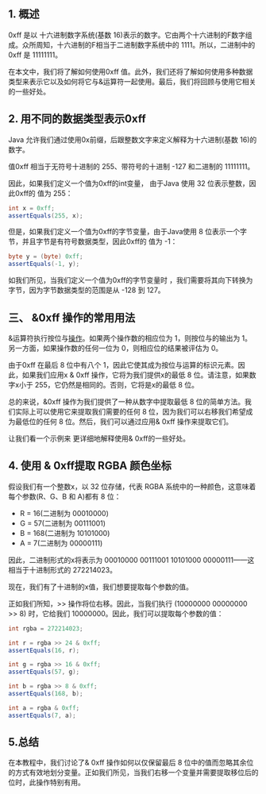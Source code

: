## 1. 概述

0xff 是以 十六进制数字系统(基数 16)表示的数字。它由两个十六进制的F数字组成。众所周知，十六进制的F相当于二进制数字系统中的 1111。所以，二进制中的0xff 是 11111111。

在本文中，我们将了解如何使用0xff 值。此外，我们还将了解如何使用多种数据类型来表示它以及如何将它与&运算符一起使用。最后，我们将回顾与使用它相关的一些好处。

## 2. 用不同的数据类型表示0xff

Java 允许我们通过使用0x前缀，后跟整数文字来定义解释为十六进制(基数 16)的数字。

值0xff 相当于无符号十进制的 255、带符号的十进制 -127 和二进制的 11111111。

因此，如果我们定义一个值为0xff的int变量， 由于Java 使用 32 位表示整数，因此0xff的 值为 255：

```java
int x = 0xff;
assertEquals(255, x);
```

但是，如果我们定义一个值为0xff的字节变量，由于Java使用 8 位表示一个字节，并且字节是有符号数据类型，因此0xff的 值为 -1：

```java
byte y = (byte) 0xff;
assertEquals(-1, y);
```

如我们所见，当我们定义一个值为0xff的字节变量时 ，我们需要将其向下转换为字节，因为字节数据类型的范围是从 -128 到 127。

## 三、 &0xff 操作的常用用法

&运算符执行按位与[操作](https://www.baeldung.com/java-bitwise-operators#2-bitwiseand-amp)。如果两个操作数的相应位为 1，则按位与的输出为 1。另一方面，如果操作数的任何一位为 0，则相应位的结果被评估为 0。

由于0xff 在最后 8 位中有八个 1，因此它使其成为按位与运算的标识元素。因此，如果我们应用x & 0xff 操作，它将为我们提供x的最低 8 位。请注意，如果数字x小于 255，它仍然是相同的。否则，它将是x的最低 8 位。

总的来说，&0xff 操作为我们提供了一种从数字中提取最低 8 位的简单方法。我们实际上可以使用它来提取我们需要的任何 8 位，因为我们可以右移我们希望成为最低位的任何 8 位。然后，我们可以通过应用& 0xff 操作来提取它们。

让我们看一个示例来 更详细地解释使用& 0xff的一些好处。

## 4. 使用 & 0xff提取 RGBA 颜色坐标

假设我们有一个整数x，以 32 位存储，代表 RGBA 系统中的一种颜色，这意味着每个参数(R、G、B 和 A)都有 8 位：

-   R = 16(二进制为 00010000)
-   G = 57(二进制为 00111001)
-   B = 168(二进制为 10101000)
-   A = 7(二进制为 00000111)

因此，二进制形式的x将表示为 00010000 00111001 10101000 00000111——这相当于十进制形式的 272214023。

现在，我们有了十进制的x值，我们想要提取每个参数的值。

正如我们所知，>> 操作将位右移。因此，当我们执行 (10000000 00000000 >> 8) 时，它给我们 10000000。因此，我们可以提取每个参数的值：

```java
int rgba = 272214023;

int r = rgba >> 24 & 0xff;
assertEquals(16, r);

int g = rgba >> 16 & 0xff;
assertEquals(57, g);

int b = rgba >> 8 & 0xff;
assertEquals(168, b);

int a = rgba & 0xff;
assertEquals(7, a);
```

## 5.总结

在本教程中，我们讨论了& 0xff 操作如何以仅保留最后 8 位中的值而忽略其余位的方式有效地划分变量。正如我们所见，当我们右移一个变量并需要提取移位后的位时，此操作特别有用。